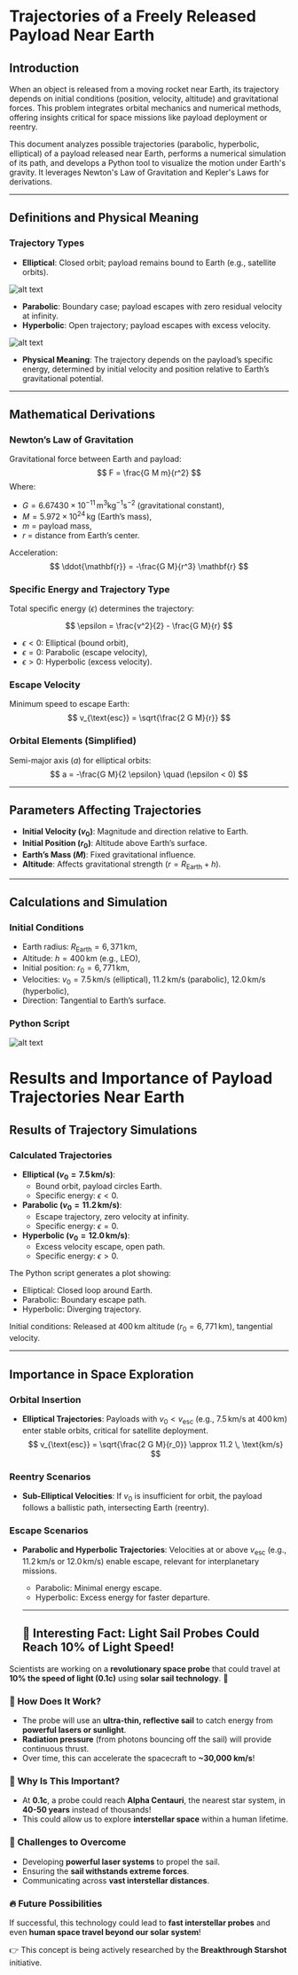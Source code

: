 # Trajectories of a Freely Released Payload Near Earth

## Introduction

When an object is released from a moving rocket near Earth, its trajectory depends on initial conditions (position, velocity, altitude) and gravitational forces. This problem integrates orbital mechanics and numerical methods, offering insights critical for space missions like payload deployment or reentry.

This document analyzes possible trajectories (parabolic, hyperbolic, elliptical) of a payload released near Earth, performs a numerical simulation of its path, and develops a Python tool to visualize the motion under Earth's gravity. It leverages Newton's Law of Gravitation and Kepler's Laws for derivations.

---

## Definitions and Physical Meaning

### Trajectory Types

- **Elliptical**: Closed orbit; payload remains bound to Earth (e.g., satellite orbits).

![alt text](image-6.png)



- **Parabolic**: Boundary case; payload escapes with zero residual velocity at infinity.
- **Hyperbolic**: Open trajectory; payload escapes with excess velocity.

![alt text](image-7.png)

- **Physical Meaning**: The trajectory depends on the payload’s specific energy, determined by initial velocity and position relative to Earth’s gravitational potential.

---

## Mathematical Derivations

### Newton’s Law of Gravitation

Gravitational force between Earth and payload:
$$
F = \frac{G M m}{r^2}
$$
Where:

- $G = 6.67430 \times 10^{-11} \, \text{m}^3 \text{kg}^{-1} \text{s}^{-2}$ (gravitational constant),
- $M = 5.972 \times 10^{24} \, \text{kg}$ (Earth’s mass),
- $m$ = payload mass,
- $r$ = distance from Earth’s center.

Acceleration:
$$
\ddot{\mathbf{r}} = -\frac{G M}{r^3} \mathbf{r}
$$

### Specific Energy and Trajectory Type

Total specific energy ($\epsilon$) determines the trajectory:

$$
\epsilon = \frac{v^2}{2} - \frac{G M}{r}
$$

- $\epsilon < 0$: Elliptical (bound orbit),
- $\epsilon = 0$: Parabolic (escape velocity),
- $\epsilon > 0$: Hyperbolic (excess velocity).

### Escape Velocity

Minimum speed to escape Earth:
$$
v_{\text{esc}} = \sqrt{\frac{2 G M}{r}}
$$

### Orbital Elements (Simplified)

Semi-major axis ($a$) for elliptical orbits:
$$
a = -\frac{G M}{2 \epsilon} \quad (\epsilon < 0)
$$

---

## Parameters Affecting Trajectories

- **Initial Velocity ($v_0$)**: Magnitude and direction relative to Earth.
- **Initial Position ($r_0$)**: Altitude above Earth’s surface.
- **Earth’s Mass ($M$)**: Fixed gravitational influence.
- **Altitude**: Affects gravitational strength ($r = R_{\text{Earth}} + h$).

---

## Calculations and Simulation

### Initial Conditions

- Earth radius: $R_{\text{Earth}} = 6,371 \, \text{km}$,
- Altitude: $h = 400 \, \text{km}$ (e.g., LEO),
- Initial position: $r_0 = 6,771 \, \text{km}$,
- Velocities: $v_0 = 7.5 \, \text{km/s}$ (elliptical), $11.2 \, \text{km/s}$ (parabolic), $12.0 \, \text{km/s}$ (hyperbolic),
- Direction: Tangential to Earth’s surface.

### Python Script

![alt text](image-4.png)


# Results and Importance of Payload Trajectories Near Earth

## Results of Trajectory Simulations

### Calculated Trajectories

- **Elliptical ($v_0 = 7.5 \, \text{km/s}$)**:
  - Bound orbit, payload circles Earth.
  - Specific energy: $\epsilon < 0$.
- **Parabolic ($v_0 = 11.2 \, \text{km/s}$)**:
  - Escape trajectory, zero velocity at infinity.
  - Specific energy: $\epsilon = 0$.
- **Hyperbolic ($v_0 = 12.0 \, \text{km/s}$)**:
  - Excess velocity escape, open path.
  - Specific energy: $\epsilon > 0$.

The Python script generates a plot showing:

- Elliptical: Closed loop around Earth.
- Parabolic: Boundary escape path.
- Hyperbolic: Diverging trajectory.

Initial conditions: Released at $400 \, \text{km}$ altitude ($r_0 = 6,771 \, \text{km}$), tangential velocity.

---

## Importance in Space Exploration

### Orbital Insertion

- **Elliptical Trajectories**: Payloads with $v_0 < v_{\text{esc}}$ (e.g., $7.5 \, \text{km/s}$ at $400 \, \text{km}$) enter stable orbits, critical for satellite deployment.
  $$
  v_{\text{esc}} = \sqrt{\frac{2 G M}{r_0}} \approx 11.2 \, \text{km/s}
  $$

### Reentry Scenarios

- **Sub-Elliptical Velocities**: If $v_0$ is insufficient for orbit, the payload follows a ballistic path, intersecting Earth (reentry).

### Escape Scenarios

- **Parabolic and Hyperbolic Trajectories**: Velocities at or above $v_{\text{esc}}$ (e.g., $11.2 \, \text{km/s}$ or $12.0 \, \text{km/s}$) enable escape, relevant for interplanetary missions.
  - Parabolic: Minimal energy escape.
  - Hyperbolic: Excess energy for faster departure.

  --------------------------------------------------------------

  ## 🌟 Interesting Fact: Light Sail Probes Could Reach 10% of Light Speed!  

Scientists are working on a **revolutionary space probe** that could travel at **10% the speed of light (0.1c)** using **solar sail technology**. 🚀  

### 🔬 How Does It Work?  

- The probe will use an **ultra-thin, reflective sail** to catch energy from **powerful lasers or sunlight**.  
- **Radiation pressure** (from photons bouncing off the sail) will provide continuous thrust.  
- Over time, this can accelerate the spacecraft to **~30,000 km/s**!  

### 🌌 Why Is This Important?  

- At **0.1c**, a probe could reach **Alpha Centauri**, the nearest star system, in **40-50 years** instead of thousands!  
- This could allow us to explore **interstellar space** within a human lifetime.  

### 🚀 Challenges to Overcome  

- Developing **powerful laser systems** to propel the sail.  
- Ensuring the **sail withstands extreme forces**.  
- Communicating across **vast interstellar distances**.  

### 🔥 Future Possibilities  

If successful, this technology could lead to **fast interstellar probes** and even **human space travel beyond our solar system**!  

👉 This concept is being actively researched by the **Breakthrough Starshot** initiative.  
